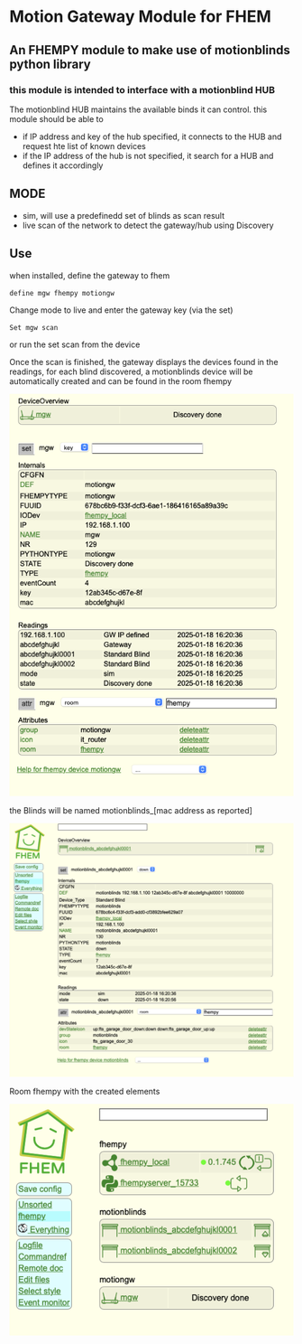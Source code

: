 # Motion Gateway Module for FHEM

## An FHEMPY module to make use of motionblinds python library

### this module is intended to interface with a motionblind HUB

The motionblind HUB maintains the available binds it can control.
this module should be able to
+ if IP address and key of the hub specified, it connects to the HUB and request hte list of known devices
+ if the IP address of the hub is not specified, it search for a HUB and defines it accordingly


## MODE
+ sim, will use a predefinedd set of blinds as scan result
+ live scan of the network to detect the gateway/hub using Discovery

  
## Use

when installed, define the gateway to fhem 

    define mgw fhempy motiongw


Change mode to live and enter the gateway key (via the set)

    Set mgw scan 

or run the set scan from the device

Once the scan is finished, the gateway displays the devices found in the readings, for each blind discovered, a motionblinds device will be automatically created and can be found in the room fhempy

![gateway reporting the devices](images/gateway.png)

the Blinds will be named motionblinds_[mac address as reported]

![Blind fhem device](images/blind.png)

Room fhempy with the created elements

![Room](images/room_fhemy.png)
